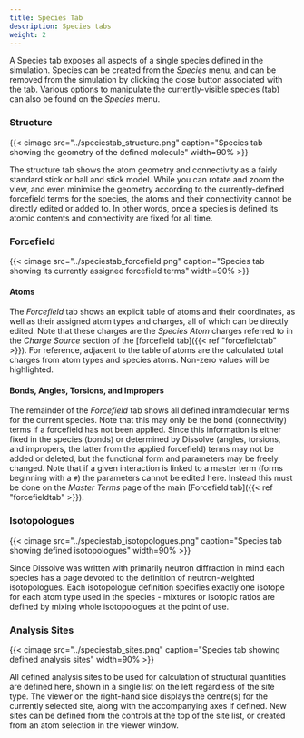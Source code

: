 ```yaml
---
title: Species Tab
description: Species tabs
weight: 2
---
```


A Species tab exposes all aspects of a single species defined in the simulation. Species can be created from the _Species_ menu, and can be removed from the simulation by clicking the close button associated with the tab. Various options to manipulate the currently-visible species (tab) can also be found on the _Species_ menu.

### Structure

{{< cimage src="../speciestab_structure.png" caption="Species tab showing the geometry of the defined molecule" width=90% >}}

The structure tab shows the atom geometry and connectivity as a fairly standard stick or ball and stick model. While you can rotate and zoom the view, and even minimise the geometry according to the currently-defined forcefield terms for the species, the atoms and their connectivity cannot be directly edited or added to. In other words, once a species is defined its atomic contents and connectivity are fixed for all time.

### Forcefield

{{< cimage src="../speciestab_forcefield.png" caption="Species tab showing its currently assigned forcefield terms" width=90% >}}

#### Atoms

The _Forcefield_ tab shows an explicit table of atoms and their coordinates, as well as their assigned atom types and charges, all of which can be directly edited. Note that these charges are the _Species Atom_ charges referred to in the _Charge Source_ section of the [forcefield tab]({{< ref "forcefieldtab" >}}). For reference, adjacent to the table of atoms are the calculated total charges from atom types and species atoms. Non-zero values will be highlighted. 

#### Bonds, Angles, Torsions, and Impropers

The remainder of the _Forcefield_ tab shows all defined intramolecular terms for the current species. Note that this may only be the bond (connectivity) terms if a forcefield has not been applied. Since this information is either fixed in the species (bonds) or determined by Dissolve (angles, torsions, and impropers, the latter from the applied forcefield) terms may not be added or deleted, but the functional form and parameters may be freely changed. Note that if a given interaction is linked to a master term (forms beginning with a `#`) the parameters cannot be edited here. Instead this must be done on the _Master Terms_ page of the main [Forcefield tab]({{< ref "forcefieldtab" >}}).

### Isotopologues

{{< cimage src="../speciestab_isotopologues.png" caption="Species tab showing defined isotopologues" width=90% >}}

Since Dissolve was written with primarily neutron diffraction in mind each species has a page devoted to the definition of neutron-weighted isotopologues. Each isotopologue definition specifies exactly one isotope for each atom type used in the species - mixtures or isotopic ratios are defined by mixing whole isotopologues at the point of use. 

### Analysis Sites

{{< cimage src="../speciestab_sites.png" caption="Species tab showing defined analysis sites" width=90% >}}

All defined analysis sites to be used for calculation of structural quantities are defined here, shown in a single list on the left regardless of the site type. The viewer on the right-hand side displays the centre(s) for the currently selected site, along with the accompanying axes if defined. New sites can be defined from the controls at the top of the site list, or created from an atom selection in the viewer window.